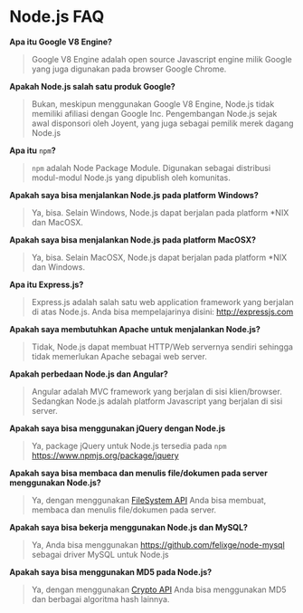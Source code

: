 Node.js FAQ
==========


**Apa itu Google V8 Engine?**

> Google V8 Engine adalah open source Javascript engine milik Google yang juga digunakan pada browser Google Chrome.

**Apakah Node.js salah satu produk Google?**

> Bukan, meskipun menggunakan Google V8 Engine, Node.js tidak memiliki afiliasi dengan Google Inc. Pengembangan Node.js sejak awal disponsori oleh Joyent, yang juga sebagai pemilik merek dagang Node.js

**Apa itu** ```npm```**?**

> ```npm``` adalah Node Package Module. Digunakan sebagai distribusi modul-modul Node.js yang dipublish oleh komunitas.

**Apakah saya bisa menjalankan Node.js pada platform Windows?**

> Ya, bisa. Selain Windows, Node.js dapat berjalan pada platform *NIX dan MacOSX.

**Apakah saya bisa menjalankan Node.js pada platform MacOSX?**

> Ya, bisa. Selain MacOSX, Node.js dapat berjalan pada platform *NIX dan Windows.

**Apa itu Express.js?**

> Express.js adalah salah satu web application framework yang berjalan di atas Node.js. Anda bisa mempelajarinya disini: http://expressjs.com

**Apakah saya membutuhkan Apache untuk menjalankan Node.js?**

> Tidak, Node.js dapat membuat HTTP/Web servernya sendiri sehingga tidak memerlukan Apache sebagai web server.

**Apakah perbedaan Node.js dan Angular?**

> Angular adalah MVC framework yang berjalan di sisi klien/browser. Sedangkan Node.js adalah platform Javascript yang berjalan di sisi server.

**Apakah saya bisa menggunakan jQuery dengan Node.js**

> Ya, package jQuery untuk Node.js tersedia pada ```npm``` https://www.npmjs.org/package/jquery

**Apakah saya bisa membaca dan menulis file/dokumen pada server menggunakan Node.js?**

> Ya, dengan menggunakan [FileSystem API](http://nodejs.org/docs/latest/api/fs.html) Anda bisa membuat, membaca dan menulis file/dokumen pada server.

**Apakah saya bisa bekerja menggunakan Node.js dan MySQL?**

> Ya, Anda bisa menggunakan https://github.com/felixge/node-mysql sebagai driver MySQL untuk Node.js

**Apakah saya bisa menggunakan MD5 pada Node.js?**

> Ya, dengan menggunakan [Crypto API](http://nodejs.org/api/crypto.html) Anda bisa menggunakan MD5 dan berbagai algoritma hash lainnya.
